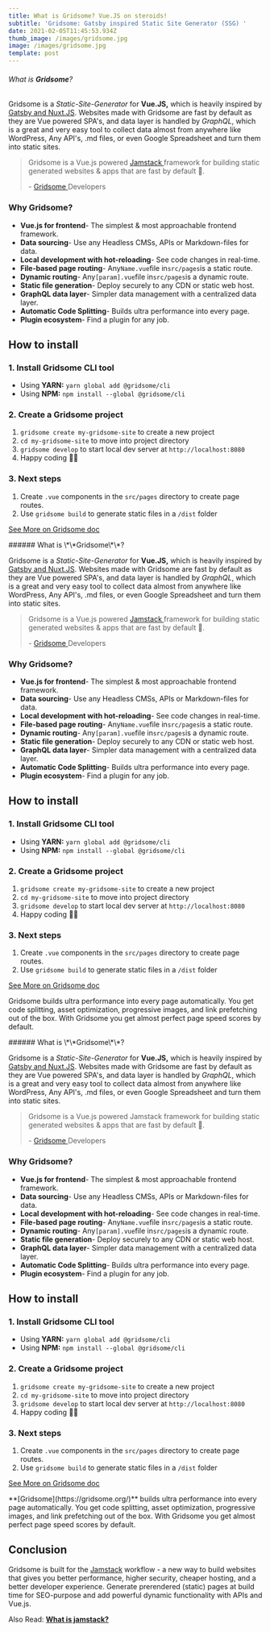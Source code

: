 ```yaml
---
title: What is Gridsome? Vue.JS on steroids!
subtitle: 'Gridsome: Gatsby inspired Static Site Generator (SSG) '
date: 2021-02-05T11:45:53.934Z
thumb_image: /images/gridsome.jpg
image: /images/gridsome.jpg
template: post
---
```

###### What is **Gridsome**?

Gridsome is a *Static-Site-Generator* for **Vue.JS,** which is heavily inspired by [Gatsby and Nuxt.JS](https://pulkits.netlify.app/blog/gatsbyjs-vs-nuxtjs-which-is-better-what-should-you-choose-for-your-next-project/). Websites made with Gridsome are fast by default as they are Vue powered SPA's, and data layer is handled by *GraphQL*, which is a great and very easy tool to collect data almost from anywhere like WordPress, Any API's, .md files, or even Google Spreadsheet and turn them into static sites.

> Gridsome is a Vue.js powered [Jamstack ](https://pulkits.netlify.app/blog/what-is-jam-stack/)framework for building static generated websites & apps that are fast by default 🚀. 
>
> \- [Gridsome ](https://gridsome.org/docs/)Developers

### Why Gridsome?<!--StartFragment-->

* **Vue.js for frontend**- The simplest & most approachable frontend framework.
* **Data sourcing**- Use any Headless CMSs, APIs or Markdown-files for data.
* **Local development with hot-reloading**- See code changes in real-time.
* **File-based page routing**- Any`Name.vue`file in`src/pages`is a static route.
* **Dynamic routing**- Any`[param].vue`file in`src/pages`is a dynamic route.
* **Static file generation**- Deploy securely to any CDN or static web host.
* **GraphQL data layer**- Simpler data management with a centralized data layer.
* **Automatic Code Splitting**- Builds ultra performance into every page.
* **Plugin ecosystem**- Find a plugin for any job.

<!--EndFragment--><!--StartFragment-->

## How to install

### [](https://gridsome.org/docs/#1-install-gridsome-cli-tool)1. Install Gridsome CLI tool

* Using **YARN:**  `yarn global add @gridsome/cli`
* Using **NPM:**  `npm install --global @gridsome/cli`

### [](https://gridsome.org/docs/#2-create-a-gridsome-project)2. Create a Gridsome project

1. `gridsome create my-gridsome-site` to create a new project
2. `cd my-gridsome-site` to move into project directory
3. `gridsome develop` to start local dev server at `http://localhost:8080`
4. Happy coding 🎉🙌

### [](https://gridsome.org/docs/#3-next-steps)3. Next steps

1. Create `.vue` components in the `src/pages`  directory to create page routes.
2. Use `gridsome build`  to generate static files in a `/dist` folder

<!--EndFragment-->

<a class="button" href="https://gridsome.org/docs/" target="_blank"> See More on Gridsome doc </a>

<!--StartFragment-->

<p class="alert info">
###### What is \*\*Gridsome\*\*?

Gridsome is a *Static-Site-Generator* for **Vue.JS,** which is heavily inspired by [Gatsby and Nuxt.JS](https://pulkits.netlify.app/blog/gatsbyjs-vs-nuxtjs-which-is-better-what-should-you-choose-for-your-next-project/). Websites made with Gridsome are fast by default as they are Vue powered SPA's, and data layer is handled by *GraphQL*, which is a great and very easy tool to collect data almost from anywhere like WordPress, Any API's, .md files, or even Google Spreadsheet and turn them into static sites.

> Gridsome is a Vue.js powered [Jamstack ](https://pulkits.netlify.app/blog/what-is-jam-stack/)framework for building static generated websites & apps that are fast by default 🚀. 
>
> \- [Gridsome ](https://gridsome.org/docs/)Developers

### Why Gridsome?<!--StartFragment-->

* **Vue.js for frontend**- The simplest & most approachable frontend framework.
* **Data sourcing**- Use any Headless CMSs, APIs or Markdown-files for data.
* **Local development with hot-reloading**- See code changes in real-time.
* **File-based page routing**- Any`Name.vue`file in`src/pages`is a static route.
* **Dynamic routing**- Any`[param].vue`file in`src/pages`is a dynamic route.
* **Static file generation**- Deploy securely to any CDN or static web host.
* **GraphQL data layer**- Simpler data management with a centralized data layer.
* **Automatic Code Splitting**- Builds ultra performance into every page.
* **Plugin ecosystem**- Find a plugin for any job.

<!--EndFragment--><!--StartFragment-->

## How to install

### [](https://gridsome.org/docs/#1-install-gridsome-cli-tool)1. Install Gridsome CLI tool

* Using **YARN:**  `yarn global add @gridsome/cli`
* Using **NPM:**  `npm install --global @gridsome/cli`

### [](https://gridsome.org/docs/#2-create-a-gridsome-project)2. Create a Gridsome project

1. `gridsome create my-gridsome-site` to create a new project
2. `cd my-gridsome-site` to move into project directory
3. `gridsome develop` to start local dev server at `http://localhost:8080`
4. Happy coding 🎉🙌

### [](https://gridsome.org/docs/#3-next-steps)3. Next steps

1. Create `.vue` components in the `src/pages`  directory to create page routes.
2. Use `gridsome build`  to generate static files in a `/dist` folder

<!--EndFragment-->

<a class="button" href="https://gridsome.org/docs/" target="_blank"> See More on Gridsome doc </a>

<!--StartFragment-->

Gridsome builds ultra performance into every page automatically. You get code splitting, asset optimization, progressive images, and link prefetching out of the box. With Gridsome you get almost perfect page speed scores by default.

<!--EndFragment-->###### What is \*\*Gridsome\*\*?

Gridsome is a *Static-Site-Generator* for **Vue.JS,** which is heavily inspired by [Gatsby and Nuxt.JS](https://pulkits.netlify.app/blog/gatsbyjs-vs-nuxtjs-which-is-better-what-should-you-choose-for-your-next-project/). Websites made with Gridsome are fast by default as they are Vue powered SPA's, and data layer is handled by *GraphQL*, which is a great and very easy tool to collect data almost from anywhere like WordPress, Any API's, .md files, or even Google Spreadsheet and turn them into static sites.

> Gridsome is a Vue.js powered Jamstack framework for building static generated websites & apps that are fast by default 🚀. 
>
> \- [Gridsome ](https://gridsome.org/docs/)Developers

### Why Gridsome?<!--StartFragment-->

* **Vue.js for frontend**- The simplest & most approachable frontend framework.
* **Data sourcing**- Use any Headless CMSs, APIs or Markdown-files for data.
* **Local development with hot-reloading**- See code changes in real-time.
* **File-based page routing**- Any`Name.vue`file in`src/pages`is a static route.
* **Dynamic routing**- Any`[param].vue`file in`src/pages`is a dynamic route.
* **Static file generation**- Deploy securely to any CDN or static web host.
* **GraphQL data layer**- Simpler data management with a centralized data layer.
* **Automatic Code Splitting**- Builds ultra performance into every page.
* **Plugin ecosystem**- Find a plugin for any job.

<!--EndFragment--><!--StartFragment-->

## How to install

### [](https://gridsome.org/docs/#1-install-gridsome-cli-tool)1. Install Gridsome CLI tool

* Using **YARN:**  `yarn global add @gridsome/cli`
* Using **NPM:**  `npm install --global @gridsome/cli`

### [](https://gridsome.org/docs/#2-create-a-gridsome-project)2. Create a Gridsome project

1. `gridsome create my-gridsome-site` to create a new project
2. `cd my-gridsome-site` to move into project directory
3. `gridsome develop` to start local dev server at `http://localhost:8080`
4. Happy coding 🎉🙌

### [](https://gridsome.org/docs/#3-next-steps)3. Next steps

1. Create `.vue` components in the `src/pages`  directory to create page routes.
2. Use `gridsome build`  to generate static files in a `/dist` folder

<!--EndFragment-->

<a class="button" href="https://gridsome.org/docs/" target="_blank"> See More on Gridsome doc </a>

<p class="alert info">
**[Gridsome](https://gridsome.org/)** builds ultra performance into every page automatically. You get code splitting, asset optimization, progressive images, and link prefetching out of the box. With Gridsome you get almost perfect page speed scores by default.
</p>

<!--EndFragment-->

## Conclusion

<!--StartFragment-->

Gridsome is built for the [Jamstack](https://pulkits.netlify.app/blog/what-is-jam-stack/) workflow - a new way to build websites that gives you better performance, higher security, cheaper hosting, and a better developer experience. Generate prerendered (static) pages at build time for SEO-purpose and add powerful dynamic functionality with APIs and Vue.js.



Also Read: **[What is jamstack?](https://pulkits.netlify.app/blog/what-is-jam-stack/)** 

<!--EndFragment-->
